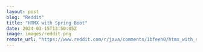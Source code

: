 ```yaml
---
layout: post
blog: "Reddit"
title: "HTMX with Spring Boot"
date: 2024-03-15T13:50:05Z
image: images/reddit.png
remote_url: "https://www.reddit.com/r/java/comments/1bfeeh0/htmx_with_spring_boot/"
---
```

